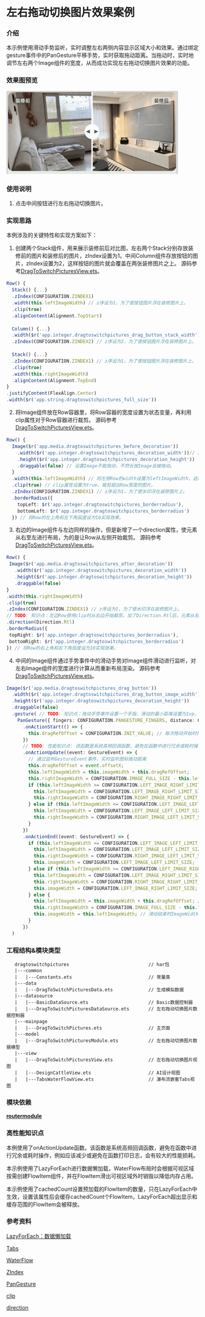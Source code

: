 # 左右拖动切换图片效果案例

### 介绍

本示例使用滑动手势监听，实时调整左右两侧内容显示区域大小和效果。通过绑定gesture事件中的PanGesture平移手势，实时获取拖动距离。当拖动时，实时地调节左右两个Image组件的宽度，从而成功实现左右拖动切换图片效果的功能。

### 效果图预览

![](../../product/entry/src/main/resources/base/media/drag_to_switch_pictures.gif)

### 使用说明

1. 点击中间按钮进行左右拖动切换图片。

### 实现思路

本例涉及的关键特性和实现方案如下：

1. 创建两个Stack组件，用来展示装修前后对比图，左右两个Stack分别存放装修前的图片和装修后的图片，zIndex设置为1。中间Column组件存放按钮的图片，zIndex设置为2，这样按钮的图片就会覆盖在两张装修图片之上。
   源码参考[DragToSwitchPicturesView.ets](./src/main/ets/components/view/DragToSwitchPicturesView.ets)。

```ts
Row() {
  Stack() {...}
  .zIndex(CONFIGURATION.ZINDEX1)
  .width(this.leftImageWidth) // z序设为1，为了使按钮图片浮在装修图片上。
  .clip(true)
  .alignContent(Alignment.TopStart)

  Column() {...}
  .width($r('app.integer.dragtoswitchpictures_drag_button_stack_width'))
  .zIndex(CONFIGURATION.ZINDEX2) // z序设为2，为了使按钮图片浮在装修图片上。

  Stack() {...}
  .zIndex(CONFIGURATION.ZINDEX1) // z序设为1，为了使按钮图片浮在装修图片上。
  .clip(true)
  .width(this.rightImageWidth)
  .alignContent(Alignment.TopEnd)
}
.justifyContent(FlexAlign.Center)
.width($r('app.string.dragtoswitchpictures_full_size'))
```

2. 将Image组件放在Row容器里，将Row容器的宽度设置为状态变量，再利用clip属性对于Row容器进行裁剪。
   源码参考[DragToSwitchPicturesView.ets](./src/main/ets/components/view/DragToSwitchPicturesView.ets)。

```ts
Row() {
  Image($r('app.media.dragtoswitchpictures_before_decoration'))
    .width($r('app.integer.dragtoswitchpictures_decoration_width'))// Image的width固定，Row的宽度变化，通过裁剪实现布局效果。
    .height($r('app.integer.dragtoswitchpictures_decoration_height'))
    .draggable(false) // 设置Image不能拖动，不然长按Image会被拖动。
  }
  .width(this.leftImageWidth) // 将左侧Row的width设置为leftImageWidth，这样左侧Row的width随leftImageWidth的变化而变化。
  .clip(true) // clip属性设置为true，裁剪超出Row宽度的图片。
  .zIndex(CONFIGURATION.ZINDEX1) // z序设为1，为了使水印浮在装修图片上。
  .borderRadius({
    topLeft: $r('app.integer.dragtoswitchpictures_borderradius'),
    bottomLeft: $r('app.integer.dragtoswitchpictures_borderradius')
  }) // 将Row的左上角和左下角弧度设为10实现效果。
```

3. 右边的Image组件与左边同样的操作，但是新增了一个direction属性，使元素从右至左进行布局，为的是让Row从左侧开始裁剪。
   源码参考[DragToSwitchPicturesView.ets](./src/main/ets/components/view/DragToSwitchPicturesView.ets)。

```ts
Row() {
 Image($r('app.media.dragtoswitchpictures_after_decoration'))
   .width($r('app.integer.dragtoswitchpictures_decoration_width'))
   .height($r('app.integer.dragtoswitchpictures_decoration_height'))
   .draggable(false)
}
.width(this.rightImageWidth)
.clip(true)
.zIndex(CONFIGURATION.ZINDEX1) // z序设为1，为了使水印浮在装修图片上。
// TODO: 知识点：左边Row使用clip时从右边开始裁剪，加了Direction.Rtl后，元素从右到左布局，右边Row使用clip时从左边开始裁剪，这是实现滑动改变视图内容大小的关键。
.direction(Direction.Rtl)
.borderRadius({
 topRight: $r('app.integer.dragtoswitchpictures_borderradius'),
 bottomRight: $r('app.integer.dragtoswitchpictures_borderradius')
}) // 将Row的右上角和右下角弧度设为10实现效果。
```

4. 中间的Image组件通过手势事件中的滑动手势对Image组件滑动进行监听，对左右Image组件的宽度进行计算从而重新布局渲染。
   源码参考[DragToSwitchPicturesView.ets](./src/main/ets/components/view/DragToSwitchPicturesView.ets)。

```ts
Image($r('app.media.dragtoswitchpictures_drag_button'))
  .width($r('app.integer.dragtoswitchpictures_drag_button_image_width'))
  .height($r('app.integer.dragtoswitchpictures_decoration_height'))
  .draggable(false)
  .gesture( // TODO: 知识点：拖动手势事件设置一个手指，滑动的最小距离设置为1vp，实现滑动时按钮跟手动效。
    PanGesture({ fingers: CONFIGURATION.PANGESTURE_FINGERS, distance: CONFIGURATION.PANGESTURE_DISTANCE })
      .onActionStart(() => {
        this.dragRefOffset = CONFIGURATION.INIT_VALUE; // 每次拖动开始时将图标拖动的距离初始化。
      })
      // TODO: 性能知识点: 该函数是系统高频回调函数，避免在函数中进行冗余或耗时操作，例如应该减少或避免在函数打印日志，会有较大的性能损耗。
      .onActionUpdate((event: GestureEvent) => {
        // 通过监听GestureEvent事件，实时监听图标拖动距离
        this.dragRefOffset = event.offsetX;
        this.leftImageWidth = this.imageWidth + this.dragRefOffset;
        this.rightImageWidth = CONFIGURATION.IMAGE_FULL_SIZE - this.leftImageWidth;
        if (this.leftImageWidth >= CONFIGURATION.LEFT_IMAGE_RIGHT_LIMIT_SIZE) { // 当leftImageWidth大于等于310vp时，设置左右Image为固定值，实现停止滑动效果。
          this.leftImageWidth = CONFIGURATION.LEFT_IMAGE_RIGHT_LIMIT_SIZE;
          this.rightImageWidth = CONFIGURATION.RIGHT_IMAGE_RIGHT_LIMIT_SIZE;
        } else if (this.leftImageWidth <= CONFIGURATION.LEFT_IMAGE_LEFT_LIMIT_SIZE) { // 当leftImageWidth小于等于30vp时，设置左右Image为固定值，实现停止滑动效果。
          this.leftImageWidth = CONFIGURATION.LEFT_IMAGE_LEFT_LIMIT_SIZE;
          this.rightImageWidth = CONFIGURATION.RIGHT_IMAGE_LEFT_LIMIT_SIZE;
        }
      })
      .onActionEnd((event: GestureEvent) => {
        if (this.leftImageWidth <= CONFIGURATION.LEFT_IMAGE_LEFT_LIMIT_SIZE) {
          this.leftImageWidth = CONFIGURATION.LEFT_IMAGE_LEFT_LIMIT_SIZE;
          this.rightImageWidth = CONFIGURATION.RIGHT_IMAGE_LEFT_LIMIT_SIZE;
          this.imageWidth = CONFIGURATION.LEFT_IMAGE_LEFT_LIMIT_SIZE;
        } else if (this.leftImageWidth >= CONFIGURATION.LEFT_IMAGE_RIGHT_LIMIT_SIZE) {
          this.leftImageWidth = CONFIGURATION.LEFT_IMAGE_RIGHT_LIMIT_SIZE;
          this.rightImageWidth = CONFIGURATION.RIGHT_IMAGE_RIGHT_LIMIT_SIZE;
          this.imageWidth = CONFIGURATION.LEFT_IMAGE_RIGHT_LIMIT_SIZE;
        } else {
          this.leftImageWidth = this.imageWidth + this.dragRefOffset; // 滑动结束时leftImageWidth等于左边原有Width+拖动距离。
          this.rightImageWidth = CONFIGURATION.IMAGE_FULL_SIZE - this.leftImageWidth; // 滑动结束时rightImageWidth等于340-leftImageWidth。
          this.imageWidth = this.leftImageWidth; // 滑动结束时ImageWidth等于leftImageWidth。
        }
      })
  )
```

### 工程结构&模块类型

```
   dragtoswitchpictures                             // har包
   |---common
   |   |---Constants.ets                            // 常量类
   |---data
   |   |---DragToSwitchPicturesData.ets             // 生成模拟数据
   |---datasource
   |   |---BasicDataSource.ets                      // Basic数据控制器
   |   |---DragToSwitchPicturesDataSource.ets       // 左右拖动切换图片数据控制器
   |---mainpage
   |   |---DragToSwitchPictures.ets                 // 主页面
   |---model
   |   |---DragToSwitchPicturesModule.ets           // 左右拖动切换图片数据模型
   |---view
   |   |---DragToSwitchPicturesView.ets             // 左右拖动切换图片视图
   |   |---DesignCattleView.ets                     // AI设计视图
   |   |---TabsWaterFlowView.ets                    // 瀑布流嵌套Tabs视图
```

### 模块依赖

[**routermodule**](../routermodule)

### 高性能知识点

本例使用了onActionUpdate函数。该函数是系统高频回调函数，避免在函数中进行冗余或耗时操作，例如应该减少或避免在函数打印日志，会有较大的性能损耗。

本示例使用了LazyForEach进行数据懒加载，WaterFlow布局时会根据可视区域按需创建FlowItem组件，并在FlowItem滑出可视区域外时销毁以降低内存占用。

本示例使用了cachedCount设置预加载的FlowItem的数量，只在LazyForEach中生效，设置该属性后会缓存cachedCount个FlowItem，LazyForEach超出显示和缓存范围的FlowItem会被释放。

### 参考资料

[LazyForEach：数据懒加载](https://developer.huawei.com/consumer/cn/doc/harmonyos-guides/arkts-rendering-control-lazyforeach-0000001820879609)

[Tabs](https://developer.huawei.com/consumer/cn/doc/harmonyos-references/ts-container-tabs-0000001815927636)

[WaterFlow](https://developer.huawei.com/consumer/cn/doc/harmonyos-references/ts-container-waterflow-0000001815767844)

[ZIndex](https://developer.huawei.com/consumer/cn/doc/harmonyos-references/ts-universal-attributes-z-order-0000001862687545#ZH-CN_TOPIC_0000001862687545__zindex)

[PanGesture](https://developer.huawei.com/consumer/cn/doc/harmonyos-references/ts-basic-gestures-pangesture-0000001815767760)

[clip](https://developer.huawei.com/consumer/cn/doc/harmonyos-references/ts-universal-attributes-sharp-clipping-0000001815927520#ZH-CN_TOPIC_0000001815927520__clip)

[direction](https://developer.huawei.com/consumer/cn/doc/harmonyos-references/ts-universal-attributes-location-0000001862607333#ZH-CN_TOPIC_0000001862607333__direction)
